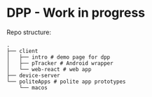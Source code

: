 # DPP - Work in progress

Repo structure:

```
.
├── client
│   ├── intro # demo page for dpp
│   ├── pTracker # Android wrapper
│   └── web-react # web app
├── device-server 
└── politeApps # polite app prototypes
    └── macos
```